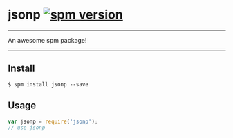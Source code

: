 # jsonp [![spm version](http://spmjs.io/badge/jsonp)](http://spmjs.io/package/jsonp)

---

An awesome spm package!

---

## Install

```
$ spm install jsonp --save
```

## Usage

```js
var jsonp = require('jsonp');
// use jsonp
```
